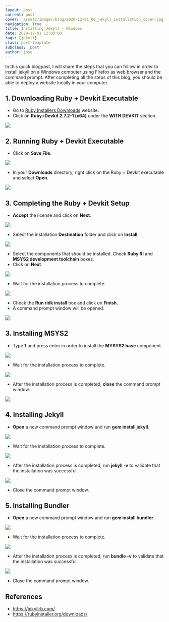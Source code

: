 ```yaml
---
layout: post
current: post
cover:  assets/images/blog/2020-12-01_00_jekyll_installation_cover.jpg
navigation: True
title: Installing Jekyll - Windows
date: 2020-12-01 12:00:00
tags: [jekyll]
class: post-template
subclass: 'post'
author: jose
---
```


In this quick blogpost, I will share the steps that you can follow in order to install jekyll on a Windows computer using Firefox as web browser and the command prompt. After completing all the steps of this blog, you should be able to deploy a website locally in your computer.

## 1. Downloading Ruby + Devkit Executable
* Go to [Ruby Installers Downloads](https://rubyinstaller.org/downloads/) website.
* Click on **Ruby+Devkit 2.7.2-1 (x64)** under the **WITH DEVKIT** section.

![](assets/images/blog/2020-12-01_01_jekyll_ruby_download.jpg)

## 2. Running Ruby + Devkit Executable
* Click on **Save File**.

![](assets/images/blog/2020-12-01_02_jekyll_save_file.jpg)

* In your **Downloads** directory, right click on the Ruby + Devkit executable and select **Open**.

![](assets/images/blog/2020-12-01_03_jekyll_open_file.jpg)

## 3. Completing the Ruby + Devkit Setup

* **Accept** the license and click on **Next**.

![](assets/images/blog/2020-12-01_04_jekyll_accept_license.jpg)

* Select the installation **Destination** folder and click on **Install**.

![](assets/images/blog/2020-12-01_05_jekyll_installation_destination.jpg)

* Select the components that should be installed. Check **Ruby RI** and **MSYS2 development toolchain** boxes.
* Click on **Next**

![](assets/images/blog/2020-12-01_06_jekyll_select_components.jpg)

* Wait for the installation process to complete.

![](assets/images/blog/2020-12-01_07_jekyll_waiting_installation.jpg)

* Check the **Run ridk install** box and click on **Finish**.
* A command prompt window will be opened.

![](assets/images/blog/2020-12-01_08_jekyll_finish_installation.jpg)

## 3. Installing MSYS2

* Type **1** and press enter in order to install the **MYSYS2 base** component.

![](assets/images/blog/2020-12-01_09_jekyll_msys2_installer.jpg)

* Wait for the installation process to complete.

![](assets/images/blog/2020-12-01_10_jekyll_msys2_waiting_installation.jpg)

* After the installation process is completed, **close** the command prompt window.

![](assets/images/blog/2020-12-01_11_jekyll_msys2_installation_complete.jpg)

## 4. Installing Jekyll

* **Open** a new command prompt window and run **gem install jekyll**.

![](assets/images/blog/2020-12-01_11_jekyll_gem_install_jekyll.jpg)

* Wait for the installation process to complete.

![](assets/images/blog/2020-12-01_12_jekyll_gem_install_jekyll_waiting.jpg)

* After the installation process is completed, run **jekyll -v** to validate that the installation was successful.

![](assets/images/blog/2020-12-01_13_jekyll_installation_validation.jpg)

* Close the command prompt window.

## 5. Installing Bundler

* **Open** a new command prompt window and run **gem install bundler**.

![](assets/images/blog/2020-12-01_14_jekyll_gem_install_bundler.jpg)

* Wait for the installation process to complete.

![](assets/images/blog/2020-12-01_15_jekyll_gem_install_bundler_waiting.jpg)

* After the installation process is completed, run **bundle -v** to validate that the installation was successful.

![](assets/images/blog/2020-12-01_16_jekyll_gem_install_bundler_validation.jpg)

* Close the command prompt window.

## References

* https://jekyllrb.com/
* https://rubyinstaller.org/downloads/